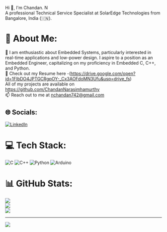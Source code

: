 Hi 👋, I'm Chandan. N <br>
A professional Technical Service Specialist at SolarEdge Technologies from Bangalore, India (🇮🇳).
# 💫 About Me:
🌱 I am enthusiastic about Embedded Systems, particularly interested in real-time applications and low-power design. I aspire to a position as an Embedded Engineer, capitalizing on my proficiency in Embedded C, C++, and Python.<br> 📑 Check out my Resume here -(https://drive.google.com/open?id=1FIbDO4JPTGCRgpOY-_Cx3AOFdoMN3Ufu&usp=drive_fs) <br>
All of my projects are available on https://github.com/ChandanNarasimhamurthy<br> 📫 Reach out to me at nchandan742@gmail.com


## 🌐 Socials:
[![LinkedIn](https://img.shields.io/badge/LinkedIn-%230077B5.svg?logo=linkedin&logoColor=white)](https://linkedin.com/in/chandan-n-27509b24b) 

# 💻 Tech Stack:
![C](https://img.shields.io/badge/c-%2300599C.svg?style=flat&logo=c&logoColor=white) ![C++](https://img.shields.io/badge/c++-%2300599C.svg?style=flat&logo=c%2B%2B&logoColor=white) ![Python](https://img.shields.io/badge/python-3670A0?style=flat&logo=python&logoColor=ffdd54) ![Arduino](https://img.shields.io/badge/-Arduino-00979D?style=flat&logo=Arduino&logoColor=white)
# 📊 GitHub Stats:
![](https://github-readme-stats.vercel.app/api?username=ChandanNarasimhamurthy&theme=dark&hide_border=false&include_all_commits=false&count_private=false)<br/>
![](https://github-readme-streak-stats.herokuapp.com/?user=ChandanNarasimhamurthy&theme=dark&hide_border=false)<br/>
![](https://github-readme-stats.vercel.app/api/top-langs/?username=ChandanNarasimhamurthy&theme=dark&hide_border=false&include_all_commits=false&count_private=false&layout=compact)

---
[![](https://visitcount.itsvg.in/api?id=ChandanNarasimhamurthy&icon=0&color=0)](https://visitcount.itsvg.in)

<!-- Proudly created with GPRM ( https://gprm.itsvg.in ) -->
